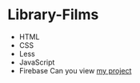 # Library-Films
- HTML
- CSS
- Less
- JavaScript
- Firebase
Can you view [my project](https://pages.github.com/)
